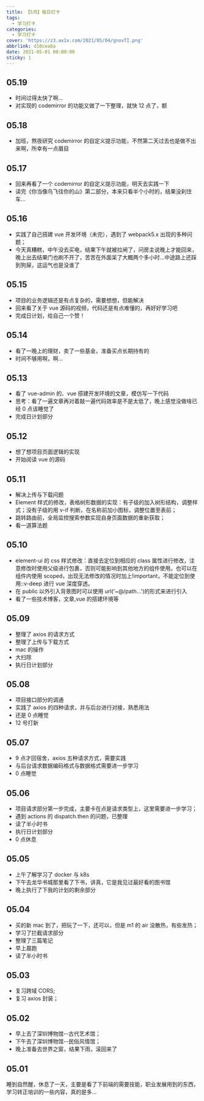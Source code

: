 ```yaml
---
title: 【5月】每日打卡
tags:
  - 学习打卡
categories:
  - 学习打卡
cover: 'https://z3.ax1x.com/2021/05/04/gnovTI.png'
abbrlink: d10cea8a
date: 2021-05-01 00:00:00
sticky: 1
---
```


## 05.19

- 时间过得太快了啊...
- 对实现的 codemirror 的功能又做了一下整理，就快 12 点了，额

## 05.18

- 加班，熬夜研究 codemirror 的自定义提示功能，不然第二天过去也是做不出来啊，所幸有一点眉目

## 05.17

- 回来再看了一个 codemirror 的自定义提示功能，明天去实践一下
- 读完《你当像鸟飞往你的山》第二部分，本来只看半个小时的，结果没刹住车...

## 05.16

- 实践了自己搭建 vue 开发环境（未完），遇到了 webpack5.x 出现的多种问题；
- 今天真糟糕，中午没去买电，结果下午就被拉闸了，问房主说晚上才能回来，晚上出去结果门也刷不开了，苦苦在外面呆了大概两个多小时...中途路上还踩到狗屎，这运气也是没谁了

## 05.15

- 项目的业务逻辑还是有点复杂的，需要想想，但能解决
- 回来看了关于 vue 源码的视频，代码还是有点难懂的，再好好学习吧
- 完成日计划，给自己一个赞！

## 05.14

- 看了一晚上的理财，卖了一些基金，准备买点长期持有的
- 时间不够用啊，啊...

## 05.13

- 看了 vue-admin 的、vue 搭建开发环境的文章，模仿写一下代码
- 思考：看了一遍文章再对着敲一遍代码效率是不是太低了，晚上感觉没做啥已经 0 点该睡觉了
- 完成日计划部分

## 05.12

- 想了想项目页面逻辑的实现
- 开始阅读 vue 的源码

## 05.11

- 解决上传与下载问题
- Element 样式的修改，表格树形数据的实现：有子级的加入树形结构，调整样式；没有子级的用 v-if 判断，在名称前加小图标，调整位置至表前；
- 跳转路由前，全局监控搜索参数实现自身页面数据的重新获取；
- 看一道算法题

## 05.10

- element-ui 的 css 样式修改：直接去定位到相应的 class 属性进行修改，注意修改时使用父级进行包裹，否则可能影响到其他地方的组件使用。也可以在组件内使用 scoped，出现无法修改的情况时加上!important，不能定位到使用::v-deep 进行 vue 深度穿透。
- 在 public 以外引入背景图时可以使用 url('~@/path...')的形式来进行引入
- 看了一些技术博客，文章,vue 的搭建环境等

## 05.09

- 整理了 axios 的请求方式
- 整理了上传与下载方式
- mac 的操作
- 大扫除
- 执行日计划部分

## 05.08

- 项目接口部分的调通
- 实践了 axios 的四种请求，并与后台进行对接，熟悉用法
- 还是 0 点睡觉
- 12 号打新

## 05.07

- 9 点才回宿舍，axios 五种请求方式，需要实践
- 与后台请求数据编码格式与数据格式需要进一步学习
- 0 点睡觉

## 05.06

- 项目请求部分第一步完成，主要卡在点是请求类型上，这里需要进一步学习；
- 遇到 actions 的 dispatch.then 的问题，已整理
- 读了半小时书
- 执行日计划部分
- 0 点休息

## 05.05

- 上午了解学习了 docker 与 k8s
- 下午去龙华书城那里看了下书，讲真，它是我见过最好看的图书馆
- 晚上执行了下我的计划的剩余部分

## 05.04

- 买的新 mac 到了，把玩了一下，还可以，但是 m1 的 air 没散热，有些发热；
- 学习了拦截请求部分
- 整理了三篇笔记
- 早上晨跑
- 读了半小时书

## 05.03

- 复习跨域 CORS;
- 复习 axios 封装；

## 05.02

- 早上去了深圳博物馆--古代艺术馆；
- 下午去了深圳博物馆--民俗风情馆；
- 晚上准备去世界之窗，结果下雨，滚回来了

## 05.01

睡到自然醒，休息了一天，主要是看了下前端的需要技能，职业发展用到的东西，学习转正培训的一些内容，真的是多...
